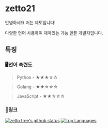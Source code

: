 # zetto21
안녕하세요 저는 제토입니다!

다양한 언어 사용하여 재미있는 기능 만든 개발자입니다.        

## 특징

### 🖥언어 숙련도

> Python - ★★★☆☆

> Golang - ★★☆☆☆

> JavaScript - ★★☆☆☆


### 🔗링크

[![zetto tree's github status](https://github-readme-stats.vercel.app/api?username=zetto21&show_icons=true&bg_color=30,e96443,904e95&title_color=fff&text_color=fff)](https://github.com/zetto21)
[![Top Languages](https://github-readme-stats.vercel.app/api/top-langs/?username=zetto21&layout=compact)](https://github.com/zetto21)
